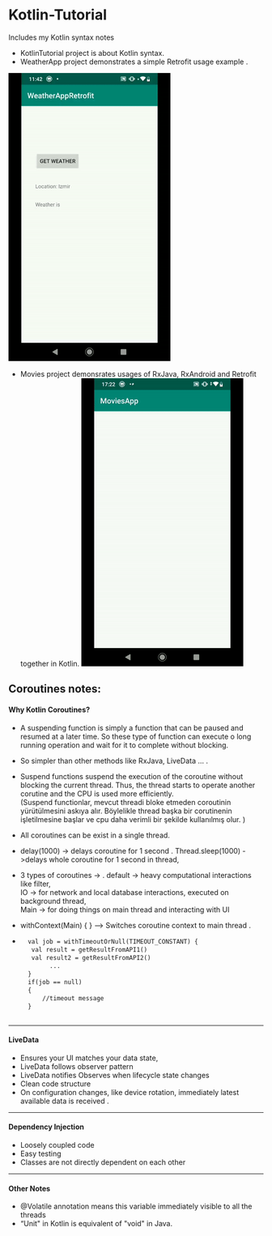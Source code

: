 # Kotlin-Tutorial
Includes my Kotlin syntax notes  
- KotlinTutorial project is about Kotlin syntax.   
- WeatherApp project demonstrates a simple Retrofit usage example . 
  
![Kotlin-Tutorial](weather.gif)
  
- Movies project demonsrates usages of RxJava, RxAndroid and Retrofit together in Kotlin.
![Kotlin-Tutorial](third.gif)
  
 ## Coroutines notes:  
 #### Why Kotlin Coroutines?  
 - A suspending function is simply a function that can be paused and resumed at a later time. So these type of function can execute o long running operation and wait for it to complete without blocking.  
- So simpler than other methods like RxJava, LiveData … . 
-  Suspend functions suspend the execution of the coroutine without blocking the current thread. Thus, the thread starts to operate another corutine and the CPU is used more efficiently.  
(Suspend functionlar, mevcut threadi bloke etmeden coroutinin yürütülmesini askıya alır. Böylelikle thread başka bir corutinenin işletilmesine başlar ve cpu daha verimli bir şekilde kullanılmış olur.
)    
-  All coroutines can be exist in a single thread.  

-  delay(1000) -> delays coroutine for 1 second . 
   Thread.sleep(1000) ->delays whole coroutine for 1 second in thread,  
   
-  3 types of coroutines -> . 
 default -> heavy computational interactions like filter,  
IO -> for network and local database interactions, executed on background thread,  
Main -> for doing things on main thread and interacting with UI
  
  
- withContext(Main) {
} —> Switches coroutine context to main thread . 


- ``` withContext(IO) {   
	val job = withTimeoutOrNull(TIMEOUT_CONSTANT) {   
     val result = getResultFromAPI1()   
     val result2 = getResultFromAPI2()  
		  ...  
	}  
	if(job == null)  
	{   
	  	//timeout message  
	}  
 
---  
#### LiveData
- Ensures your UI matches your data state,
- LiveData follows observer pattern
- LiveData notifies Observes when lifecycle state changes
- Clean code structure
- On configuration changes, like device rotation, immediately latest available data is received . 

--- 
#### Dependency Injection  
- Loosely coupled code
- Easy testing
- Classes are not directly dependent on each other  
---   
#### Other Notes 
- @Volatile annotation means this variable immediately visible to all the threads  
- “Unit" in Kotlin is equivalent of "void" in Java.
